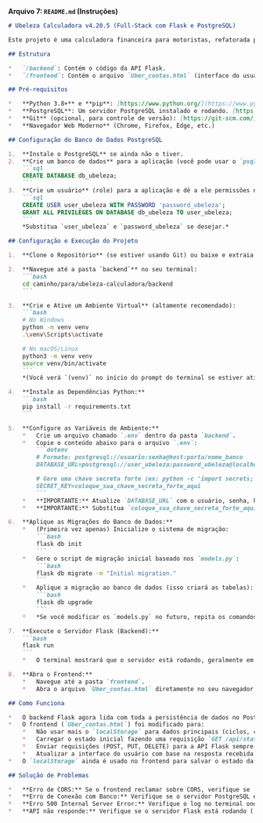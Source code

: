 **Arquivo 7: `README.md` (Instruções)**

```markdown
# Ubeleza Calculadora v4.20.5 (Full-Stack com Flask e PostgreSQL)

Este projeto é uma calculadora financeira para motoristas, refatorada para usar um backend Python/Flask e um banco de dados PostgreSQL.

## Estrutura

*   `/backend`: Contém o código da API Flask.
*   `/frontend`: Contém o arquivo `Uber_contas.html` (interface do usuário).

## Pré-requisitos

*   **Python 3.8+** e **pip**: [https://www.python.org/](https://www.python.org/)
*   **PostgreSQL**: Um servidor PostgreSQL instalado e rodando. [https://www.postgresql.org/](https://www.postgresql.org/)
*   **Git** (opcional, para controle de versão): [https://git-scm.com/](https://git-scm.com/)
*   **Navegador Web Moderno** (Chrome, Firefox, Edge, etc.)

## Configuração do Banco de Dados PostgreSQL

1.  **Instale o PostgreSQL** se ainda não o tiver.
2.  **Crie um banco de dados** para a aplicação (você pode usar o `psql` ou uma ferramenta gráfica como pgAdmin):
    ```sql
    CREATE DATABASE db_ubeleza;
    ```
3.  **Crie um usuário** (role) para a aplicação e dê a ele permissões no banco de dados criado. **Lembre-se de usar uma senha segura!**
    ```sql
    CREATE USER user_ubeleza WITH PASSWORD 'password_ubeleza';
    GRANT ALL PRIVILEGES ON DATABASE db_ubeleza TO user_ubeleza;
    ```
    *Substitua `user_ubeleza` e `password_ubeleza` se desejar.*

## Configuração e Execução do Projeto

1.  **Clone o Repositório** (se estiver usando Git) ou baixe e extraia os arquivos para uma pasta (ex: `ubeleza-calculadora`).

2.  **Navegue até a pasta `backend`** no seu terminal:
    ```bash
    cd caminho/para/ubeleza-calculadora/backend
    ```

3.  **Crie e Ative um Ambiente Virtual** (altamente recomendado):
    ```bash
    # No Windows
    python -m venv venv
    .\venv\Scripts\activate

    # No macOS/Linux
    python3 -m venv venv
    source venv/bin/activate
    ```
    *(Você verá `(venv)` no início do prompt do terminal se estiver ativo).*

4.  **Instale as Dependências Python:**
    ```bash
    pip install -r requirements.txt
    ```

5.  **Configure as Variáveis de Ambiente:**
    *   Crie um arquivo chamado `.env` dentro da pasta `backend`.
    *   Copie o conteúdo abaixo para o arquivo `.env`:
        ```dotenv
        # Formato: postgresql://usuario:senha@host:porta/nome_banco
        DATABASE_URL=postgresql://user_ubeleza:password_ubeleza@localhost:5432/db_ubeleza

        # Gere uma chave secreta forte (ex: python -c 'import secrets; print(secrets.token_hex(16))')
        SECRET_KEY=coloque_sua_chave_secreta_forte_aqui
        ```
    *   **IMPORTANTE:** Atualize `DATABASE_URL` com o usuário, senha, host (geralmente `localhost`), porta (geralmente `5432`) e nome do banco que você criou no PostgreSQL.
    *   **IMPORTANTE:** Substitua `coloque_sua_chave_secreta_forte_aqui` por uma chave secreta real e segura.

6.  **Aplique as Migrações do Banco de Dados:**
    *   (Primeira vez apenas) Inicialize o sistema de migração:
        ```bash
        flask db init
        ```
    *   Gere o script de migração inicial baseado nos `models.py`:
        ```bash
        flask db migrate -m "Initial migration."
        ```
    *   Aplique a migração ao banco de dados (isso criará as tabelas):
        ```bash
        flask db upgrade
        ```
    *   *Se você modificar os `models.py` no futuro, repita os comandos `flask db migrate` e `flask db upgrade`.*

7.  **Execute o Servidor Flask (Backend):**
    ```bash
    flask run
    ```
    *   O terminal mostrará que o servidor está rodando, geralmente em `http://127.0.0.1:5000/`. Mantenha este terminal aberto.

8.  **Abra o Frontend:**
    *   Navegue até a pasta `frontend`.
    *   Abra o arquivo `Uber_contas.html` diretamente no seu navegador web (clique duas vezes nele ou use o menu "Abrir Arquivo" do navegador).

## Como Funciona

*   O backend Flask agora lida com toda a persistência de dados no PostgreSQL.
*   O frontend (`Uber_contas.html`) foi modificado para:
    *   Não usar mais o `localStorage` para dados principais (ciclos, corridas, despesas, arquivos).
    *   Carregar o estado inicial fazendo uma requisição `GET /api/state` ao backend.
    *   Enviar requisições (POST, PUT, DELETE) para a API Flask sempre que uma ação que modifica dados é realizada (adicionar corrida, iniciar ciclo, arquivar, etc.).
    *   Atualizar a interface do usuário com base na resposta recebida da API.
*   O `localStorage` ainda é usado no frontend para salvar o estado da UI (visibilidade das tabelas, etc.), pois isso não precisa ir para o backend.

## Solução de Problemas

*   **Erro de CORS:** Se o frontend reclamar sobre CORS, verifique se `CORS(app)` está presente em `backend/app.py` e se o servidor Flask foi reiniciado após adicionar/modificar.
*   **Erro de Conexão com Banco:** Verifique se o servidor PostgreSQL está rodando e se a `DATABASE_URL` no arquivo `.env` está correta (usuário, senha, host, porta, nome do banco).
*   **Erro 500 Internal Server Error:** Verifique o log no terminal onde o `flask run` está executando. Ele geralmente mostra detalhes sobre erros no código Python.
*   **API não responde:** Verifique se o servidor Flask está rodando (`flask run`) e se a `API_BASE_URL` no arquivo `Uber_contas.html` (`<script>` tag) está correta (`http://127.0.0.1:5000/api`).
```
